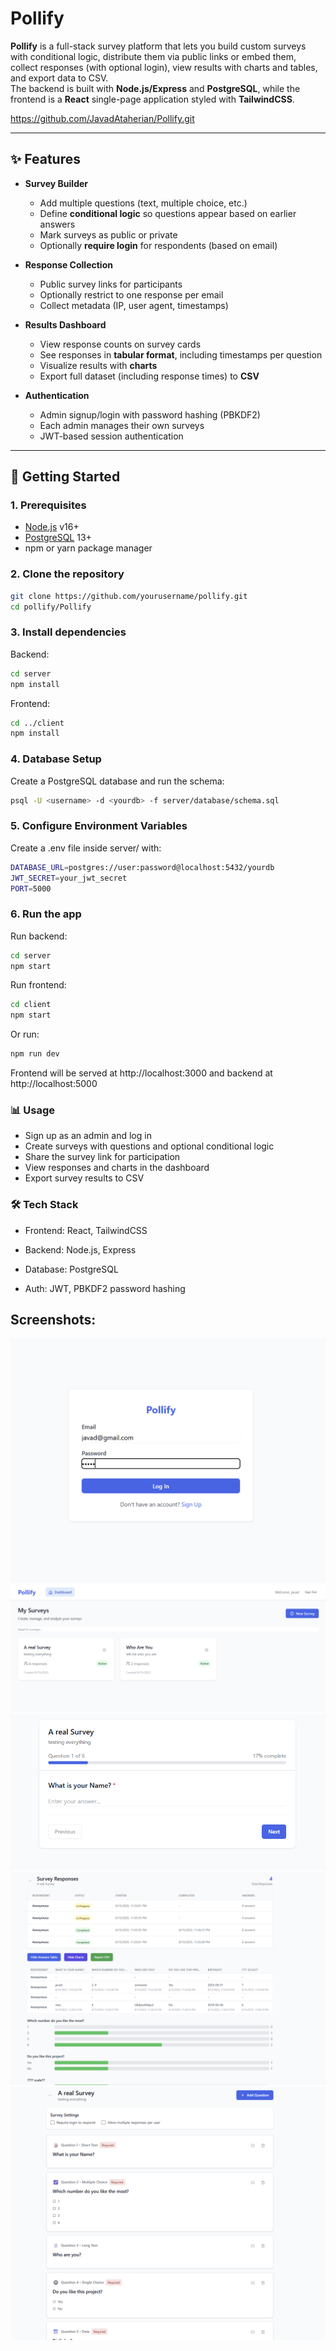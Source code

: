 # Pollify

**Pollify** is a full-stack survey platform that lets you build custom surveys with conditional logic, distribute them via public links or embed them, collect responses (with optional login), view results with charts and tables, and export data to CSV.  
The backend is built with **Node.js/Express** and **PostgreSQL**, while the frontend is a **React** single-page application styled with **TailwindCSS**.

https://github.com/JavadAtaherian/Pollify.git

---

## ✨ Features

- **Survey Builder**
  - Add multiple questions (text, multiple choice, etc.)
  - Define **conditional logic** so questions appear based on earlier answers
  - Mark surveys as public or private
  - Optionally **require login** for respondents (based on email)

- **Response Collection**
  - Public survey links for participants
  - Optionally restrict to one response per email
  - Collect metadata (IP, user agent, timestamps)

- **Results Dashboard**
  - View response counts on survey cards
  - See responses in **tabular format**, including timestamps per question
  - Visualize results with **charts**
  - Export full dataset (including response times) to **CSV**

- **Authentication**
  - Admin signup/login with password hashing (PBKDF2)
  - Each admin manages their own surveys
  - JWT-based session authentication

---

## 🚀 Getting Started

### 1. Prerequisites
- [Node.js](https://nodejs.org/) v16+
- [PostgreSQL](https://www.postgresql.org/) 13+
- npm or yarn package manager

### 2. Clone the repository
```bash
git clone https://github.com/yourusername/pollify.git
cd pollify/Pollify
```

### 3. Install dependencies
Backend:
```bash
cd server
npm install
```

Frontend:
```bash
cd ../client
npm install
```

### 4. Database Setup
Create a PostgreSQL database and run the schema:
```bash
psql -U <username> -d <yourdb> -f server/database/schema.sql
```

### 5. Configure Environment Variables
Create a .env file inside server/ with:
```bash
DATABASE_URL=postgres://user:password@localhost:5432/yourdb
JWT_SECRET=your_jwt_secret
PORT=5000
```

### 6. Run the app
Run backend:
```bash
cd server
npm start
```
Run frontend:
```bash
cd client
npm start
```
Or run:
```bash
npm run dev
```

Frontend will be served at http://localhost:3000 and backend at http://localhost:5000

### 📊 Usage

- Sign up as an admin and log in
- Create surveys with questions and optional conditional logic
- Share the survey link for participation
- View responses and charts in the dashboard
- Export survey results to CSV

### 🛠️ Tech Stack

- Frontend: React, TailwindCSS

- Backend: Node.js, Express

- Database: PostgreSQL

- Auth: JWT, PBKDF2 password hashing

## Screenshots:
![login](./screenshots/login.png)
![dashboard](./screenshots/dashboard.png)
![survey](./screenshots/survey.png)
![surveyResults](./screenshots/surveyResults.png)
![surveyBuilder](./screenshots/surveyBuilder.png)